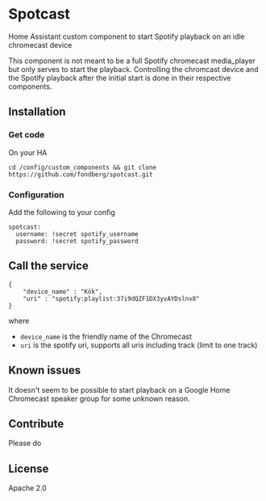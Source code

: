 # Spotcast 
Home Assistant custom component to start Spotify playback on an idle chromecast device

This component is not meant to be a full Spotify chromecast media_player but only serves to start the playback. Controlling the chromcast device and the Spotify playback after the initial start is done in their respective components.


## Installation


### Get code
On your HA
```
cd /config/custom_components && git clone https://github.com/fondberg/spotcast.git
```


### Configuration
Add the following to your config
```
spotcast:
  username: !secret spotify_username
  password: !secret spotify_password
```


## Call the service
```
{
	"device_name" : "Kök",
	"uri" : "spotify:playlist:37i9dQZF1DX3yvAYDslnv8"
}
```
where 
 - `device_name` is the friendly name of the Chromecast
 - `uri` is the spotify uri, supports all uris including track (limit to one track)
 
 ## Known issues
 It doesn't seem to be possible to start playback on a Google Home Chromecast speaker group for some unknown reason.
 
 
 ## Contribute
 Please do
 
 ## License
 Apache 2.0
